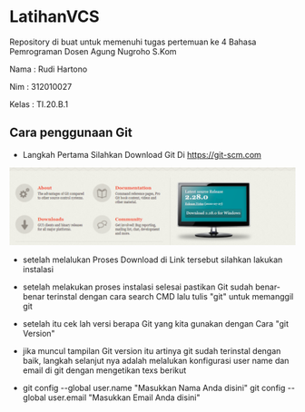 # LatihanVCS
Repository di buat untuk memenuhi tugas pertemuan ke 4 Bahasa Pemrograman Dosen Agung Nugroho S.Kom

Nama  : Rudi Hartono

Nim   : 312010027

Kelas : TI.20.B.1

## Cara penggunaan Git

* Langkah Pertama Silahkan Download Git Di https://git-scm.com

![gambar menmbahkan user](gambar/git-downloadlink.PNG) 

* setelah melalukan Proses Download di Link tersebut silahkan lakukan instalasi 

* setelah melakukan proses instalasi selesai pastikan Git sudah benar-benar terinstal dengan cara search CMD lalu tulis "git" untuk memanggil git

* setelah itu cek lah versi berapa Git yang kita gunakan dengan Cara "git Version"

* jika muncul tampilan Git version itu artinya git sudah terinstal dengan baik, langkah selanjut nya adalah melalukan konfigurasi user name dan email di git dengan mengetikan texs berikut

* git config --global user.name "Masukkan Nama Anda disini" git config --global user.email "Masukkan Email Anda disini"